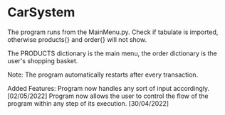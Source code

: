 # CarSystem
The program runs from the MainMenu.py. Check if tabulate is imported, otherwise products{} and order{} will not show.

The PRODUCTS dictionary is the main menu, the order dictionary is the user's shopping basket.

Note:
The program automatically restarts after every transaction.


Added Features:
Program now handles any sort of input accordingly.[02/05/2022]
Program now allows the user to control the flow of the program within any step of its execution. [30/04/2022]